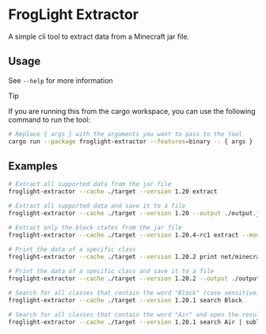 # FrogLight Extractor

A simple cli tool to extract data from a Minecraft jar file.

## Usage

See `--help` for more information

> [!Tip]
> If you are running this from the cargo workspace, you can use the following command to run the tool:
>
> ```sh
> # Replace { args } with the arguments you want to pass to the tool
> cargo run --package froglight-extractor --features=binary -- { args }
> ```

## Examples

```sh
# Extract all supported data from the jar file
froglight-extractor --cache ./target --version 1.20 extract

# Extract all supported data and save it to a file
froglight-extractor --cache ./target --version 1.20 --output ./output.json extract 

# Extract only the block states from the jar file
froglight-extractor --cache ./target --version 1.20.4-rc1 extract --module block-states
 
# Print the data of a specific class
froglight-extractor --cache ./target --version 1.20.2 print net/minecraft/block/Block.class

# Print the data of a specific class and save it to a file
froglight-extractor --cache ./target --version 1.20.2 --output ./output.json print net/minecraft/block/Block.class

# Search for all classes that contain the word "Block" (case sensitive)
froglight-extractor --cache ./target --version 1.20.1 search Block

# Search for all classes that contain the word "Air" and open the result in a text editor
froglight-extractor --cache ./target --version 1.20.1 search Air | subl -
```
